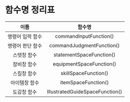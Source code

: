 # 함수명 정리표

| 이름 | 함수명 |
| :---: | :---: |
| 명령어 입력 함수 | commandInputFunction() |
| 명령어 판단 함수 | commandJudgmentFunction() |
| 스텟창 함수 | statementSpaceFunction() |
| 장비창 함수 | equipmentSpaceFunction() |
| 스킬창 함수 | skillSpaceFunction() |
| 아이템창 함수 | itemSpaceFunction() |
| 도감창 함수 | IllustratedGuideSpaceFunction() |
